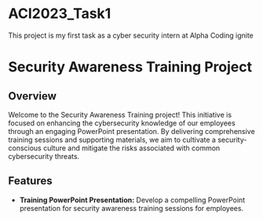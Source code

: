 # ACI2023_Task1
This project is my first task as a cyber security intern at Alpha Coding ignite

# Security Awareness Training Project

## Overview

Welcome to the Security Awareness Training project! This initiative is focused on enhancing the cybersecurity knowledge of our employees through an engaging PowerPoint presentation. By delivering comprehensive training sessions and supporting materials, we aim to cultivate a security-conscious culture and mitigate the risks associated with common cybersecurity threats.

## Features

- **Training PowerPoint Presentation:** Develop a compelling PowerPoint presentation for security awareness training sessions for employees.



